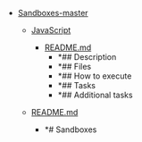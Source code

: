 - <a href = "E:\Node_projects\Node_Way\ArchivTSH_2\ArhivTimur_2\Sandboxes-master\cat.Sandboxes-master\dir.Sandboxes-master.md">Sandboxes-master</a>
    - <a href = "E:\Node_projects\Node_Way\ArchivTSH_2\ArhivTimur_2\Sandboxes-master\JavaScript\cat.JavaScript\dir.JavaScript.md">JavaScript</a>
        - <a href = "E:\Node_projects\Node_Way\ArchivTSH_2\ArhivTimur_2\Sandboxes-master\JavaScript\README.md">README.md</a>
            - *## Description
            - *## Files
            - *## How to execute
            - *## Tasks
            - *## Additional tasks
    
    - <a href = "E:\Node_projects\Node_Way\ArchivTSH_2\ArhivTimur_2\Sandboxes-master\README.md">README.md</a>
        - *# Sandboxes
